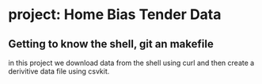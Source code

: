 # project: Home Bias Tender Data
## Getting to know the shell, git an makefile

in this project we download data from the shell using curl and then create a derivitive data file using csvkit.